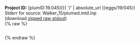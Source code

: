 **Project ID:** [plumID:19.045]({{ '/' | absolute_url }}eggs/19/045/)  
Stderr for source:  Walker_15/plumed.mtd.inp   
(download [zipped raw stdout](plumed.mtd.inp.plumed.stdout.txt.zip))  
{% raw %}
<pre>
</pre>
{% endraw %}
